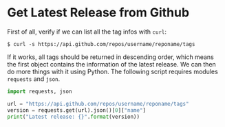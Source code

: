 # Get Latest Release from Github

First of all, verify if we can list all the tag infos with `curl`:

```console
$ curl -s https://api.github.com/repos/username/reponame/tags
```

If it works, all tags should be returned in descending order, which means the first object contains the information of the latest release. We can then do more things with it using Python. The following script requires modules `requests` and `json`.

```python
import requests, json

url = "https://api.github.com/repos/username/reponame/tags"
version = requests.get(url).json()[0]["name"]
print("Latest release: {}".format(version))
```

